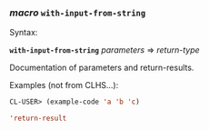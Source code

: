 ### <em>macro</em> <strong>`with-input-from-string`</strong>

Syntax:

<strong>`with-input-from-string`</strong> <em>parameters</em> => <em>return-type</em>

Documentation of parameters and return-results.

Examples (not from CLHS...):

```lisp
CL-USER> (example-code 'a 'b 'c)

'return-result
```
